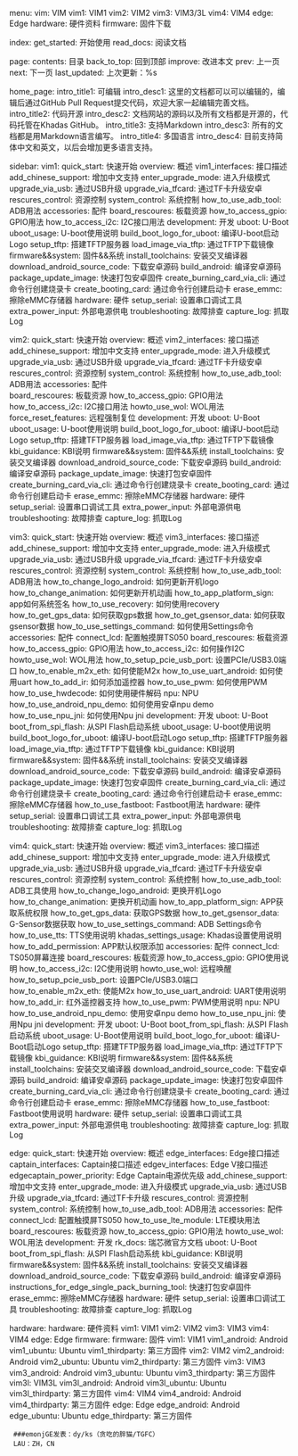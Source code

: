 menu:
  vim: VIM
  vim1: VIM1
  vim2: VIM2
  vim3: VIM3/3L
  vim4: VIM4
  edge: Edge
  hardware: 硬件资料
  firmware: 固件下载

index:
  get_started: 开始使用
  read_docs: 阅读文档

page:
  contents: 目录
  back_to_top: 回到顶部
  improve: 改进本文
  prev: 上一页
  next: 下一页
  last_updated: 上次更新：%s

home_page:
  intro_title1: 可编辑
  intro_desc1: 这里的文档都可以可以编辑的，编辑后通过GitHub Pull Request提交代码，欢迎大家一起编辑完善文档。
  intro_title2: 代码开源
  intro_desc2: 文档网站的源码以及所有文档都是开源的，代码托管在Khadas GitHub。
  intro_title3: 支持Markdown
  intro_desc3: 所有的文档都是用Markdown语言编写。
  intro_title4: 多国语言
  intro_desc4: 目前支持简体中文和英文，以后会增加更多语言支持。

sidebar:
  vim1:
    quick_start: 快速开始
    overview: 概述
    vim1_interfaces: 接口描述
    add_chinese_support: 增加中文支持
    enter_upgrade_mode: 进入升级模式
    upgrade_via_usb: 通过USB升级
    upgrade_via_tfcard: 通过TF卡升级安卓
    rescures_control: 资源控制
    system_control: 系统控制
    how_to_use_adb_tool: ADB用法
    accessories: 配件
    board_rescoures: 板载资源
    how_to_access_gpio: GPIO用法
    how_to_access_i2c: I2C接口用法
    development: 开发
    uboot: U-Boot
    uboot_usage: U-boot使用说明
    build_boot_logo_for_uboot: 编译U-boot启动Logo
    setup_tftp: 搭建TFTP服务器
    load_image_via_tftp: 通过TFTP下载镜像
    firmware&&system: 固件&&系统
    install_toolchains: 安装交叉编译器
    download_android_source_code: 下载安卓源码
    build_android: 编译安卓源码
    package_update_image: 快速打包安卓固件
    create_burning_card_via_cli: 通过命令行创建烧录卡
    create_booting_card: 通过命令行创建启动卡
    erase_emmc: 擦除eMMC存储器
    hardware: 硬件
    setup_serial: 设置串口调试工具
    extra_power_input: 外部电源供电
    troubleshooting: 故障排查
    capture_log: 抓取Log

  vim2:
    quick_start: 快速开始
    overview: 概述
    vim2_interfaces: 接口描述
    add_chinese_support: 增加中文支持
    enter_upgrade_mode: 进入升级模式
    upgrade_via_usb: 通过USB升级
    upgrade_via_tfcard: 通过TF卡升级安卓
    rescures_control: 资源控制
    system_control: 系统控制
    how_to_use_adb_tool: ADB用法
    accessories: 配件   
    board_rescoures: 板载资源
    how_to_access_gpio: GPIO用法
    how_to_access_i2c: I2C接口用法
    howto_use_wol: WOL用法
    force_reset_features: 远程强制复位
    development: 开发
    uboot: U-Boot
    uboot_usage:  U-boot使用说明
    build_boot_logo_for_uboot: 编译U-boot启动Logo
    setup_tftp: 搭建TFTP服务器
    load_image_via_tftp: 通过TFTP下载镜像
    kbi_guidance: KBI说明
    firmware&&system: 固件&&系统
    install_toolchains: 安装交叉编译器
    download_android_source_code: 下载安卓源码
    build_android: 编译安卓源码
    package_update_image: 快速打包安卓固件
    create_burning_card_via_cli: 通过命令行创建烧录卡
    create_booting_card: 通过命令行创建启动卡
    erase_emmc: 擦除eMMC存储器
    hardware: 硬件
    setup_serial: 设置串口调试工具
    extra_power_input: 外部电源供电
    troubleshooting: 故障排查
    capture_log: 抓取Log

  vim3:
    quick_start: 快速开始
    overview: 概述
    vim3_interfaces: 接口描述
    add_chinese_support: 增加中文支持
    enter_upgrade_mode: 进入升级模式
    upgrade_via_usb: 通过USB升级
    upgrade_via_tfcard: 通过TF卡升级安卓
    rescures_control: 资源控制
    system_control: 系统控制
    how_to_use_adb_tool: ADB用法
    how_to_change_logo_android: 如何更新开机logo
    how_to_change_animation: 如何更新开机动画
    how_to_app_platform_sign: app如何系统签名
    how_to_use_recovery: 如何使用recovery
    how_to_get_gps_data: 如何获取gps数据
    how_to_get_gsensor_data: 如何获取gsensor数据
    how_to_use_settings_command: 如何使用Settings命令
    accessories: 配件
    connect_lcd: 配置触摸屏TS050
    board_rescoures: 板载资源
    how_to_access_gpio: GPIO用法
    how_to_access_i2c: 如何操作I2C
    howto_use_wol: WOL用法
    how_to_setup_pcie_usb_port: 设置PCIe/USB3.0端口
    how_to_enable_m2x_eth: 如何使能M2x
    how_to_use_uart_android: 如何使用uart
    how_to_add_ir: 如何添加遥控器
    how_to_use_pwm: 如何使用PWM
    how_to_use_hwdecode: 如何使用硬件解码
    npu: NPU
    how_to_use_android_npu_demo: 如何使用安卓npu demo
    how_to_use_npu_jni: 如何使用Npu jni
    development: 开发
    uboot: U-Boot
    boot_from_spi_flash: 从SPI Flash启动系统
    uboot_usage: U-boot使用说明
    build_boot_logo_for_uboot: 编译U-boot启动Logo
    setup_tftp: 搭建TFTP服务器
    load_image_via_tftp: 通过TFTP下载镜像
    kbi_guidance: KBI说明
    firmware&&system: 固件&&系统
    install_toolchains: 安装交叉编译器
    download_android_source_code: 下载安卓源码
    build_android: 编译安卓源码
    package_update_image: 快速打包安卓固件
    create_burning_card_via_cli: 通过命令行创建烧录卡
    create_booting_card: 通过命令行创建启动卡
    erase_emmc: 擦除eMMC存储器
    how_to_use_fastboot: Fastboot用法
    hardware: 硬件
    setup_serial: 设置串口调试工具
    extra_power_input: 外部电源供电
    troubleshooting: 故障排查
    capture_log: 抓取Log

  vim4:
    quick_start: 快速开始
    overview: 概述
    vim3_interfaces: 接口描述
    add_chinese_support: 增加中文支持
    enter_upgrade_mode: 进入升级模式
    upgrade_via_usb: 通过USB升级
    upgrade_via_tfcard: 通过TF卡升级安卓
    rescures_control: 资源控制
    system_control: 系统控制
    how_to_use_adb_tool: ADB工具使用
    how_to_change_logo_android: 更换开机Logo
    how_to_change_animation: 更换开机动画
    how_to_app_platform_sign: APP获取系统权限
    how_to_get_gps_data: 获取GPS数据
    how_to_get_gsensor_data: G-Sensor数据获取
    how_to_use_settings_command: ADB Settings命令
    how_to_use_tts: TTS使用说明
    khadas_settings_usage: Khadas设置使用说明
    how_to_add_permission: APP默认权限添加
    accessories: 配件
    connect_lcd: TS050屏幕连接
    board_rescoures: 板载资源
    how_to_access_gpio: GPIO使用说明
    how_to_access_i2c: I2C使用说明
    howto_use_wol: 远程唤醒
    how_to_setup_pcie_usb_port: 设置PCIe/USB3.0端口
    how_to_enable_m2x_eth: 使能M2x
    how_to_use_uart_android: UART使用说明
    how_to_add_ir: 红外遥控器支持
    how_to_use_pwm: PWM使用说明
    npu: NPU
    how_to_use_android_npu_demo: 使用安卓npu demo
    how_to_use_npu_jni: 使用Npu jni
    development: 开发
    uboot: U-Boot
    boot_from_spi_flash: 从SPI Flash启动系统
    uboot_usage: U-Boot使用说明
    build_boot_logo_for_uboot: 编译U-Boot启动Logo
    setup_tftp: 搭建TFTP服务器
    load_image_via_tftp: 通过TFTP下载镜像
    kbi_guidance: KBI说明
    firmware&&system: 固件&&系统
    install_toolchains: 安装交叉编译器
    download_android_source_code: 下载安卓源码
    build_android: 编译安卓源码
    package_update_image: 快速打包安卓固件
    create_burning_card_via_cli: 通过命令行创建烧录卡
    create_booting_card: 通过命令行创建启动卡
    erase_emmc: 擦除eMMC存储器
    how_to_use_fastboot: Fastboot使用说明
    hardware: 硬件
    setup_serial: 设置串口调试工具
    extra_power_input: 外部电源供电
    troubleshooting: 故障排查
    capture_log: 抓取Log

  edge:
    quick_start: 快速开始
    overview: 概述
    edge_interfaces: Edge接口描述
    captain_interfaces: Captain接口描述
    edgev_interfaces: Edge V接口描述
    edgecaptain_power_priority: Edge Captain电源优先级
    add_chinese_support: 增加中文支持
    enter_upgrade_mode: 进入升级模式
    upgrade_via_usb: 通过USB升级
    upgrade_via_tfcard: 通过TF卡升级
    rescures_control: 资源控制
    system_control: 系统控制
    how_to_use_adb_tool: ADB用法
    accessories: 配件
    connect_lcd: 配置触摸屏TS050
    how_to_use_lte_module: LTE模块用法
    board_rescoures: 板载资源
    how_to_access_gpio: GPIO用法
    howto_use_wol: WOL用法
    development: 开发
    rk_docs: 瑞芯微官方文档
    uboot: U-Boot
    boot_from_spi_flash: 从SPI Flash启动系统
    kbi_guidance: KBI说明
    firmware&&system: 固件&&系统
    install_toolchains: 安装交叉编译器
    download_android_source_code: 下载安卓源码
    build_android: 编译安卓源码
    instructions_for_edge_single_pack_burning_tool: 快速打包安卓固件
    erase_emmc: 擦除eMMC存储器
    hardware: 硬件
    setup_serial: 设置串口调试工具
    troubleshooting: 故障排查
    capture_log: 抓取Log

  hardware:
    hardware: 硬件资料
    vim1: VIM1
    vim2: VIM2
    vim3: VIM3
    vim4: VIM4
    edge: Edge
  firmware:
    firmware: 固件
    vim1: VIM1
    vim1_android: Android
    vim1_ubuntu: Ubuntu
    vim1_thirdparty: 第三方固件
    vim2: VIM2
    vim2_android: Android
    vim2_ubuntu: Ubuntu
    vim2_thirdparty: 第三方固件
    vim3: VIM3
    vim3_android: Android
    vim3_ubuntu: Ubuntu
    vim3_thirdparty: 第三方固件
    vim3l: VIM3L
    vim3l_android: Android
    vim3l_ubuntu: Ubuntu
    vim3l_thirdparty: 第三方固件
    vim4: VIM4
    vim4_android: Android
    vim4_thirdparty: 第三方固件
    edge: Edge
    edge_android: Android
    edge_ubuntu: Ubuntu
    edge_thirdparty: 第三方固件
    
    
    
     ###emonjGE发表：dy/ks（贪吃的胖猫/TGFC）
     LAU：ZH，CN
